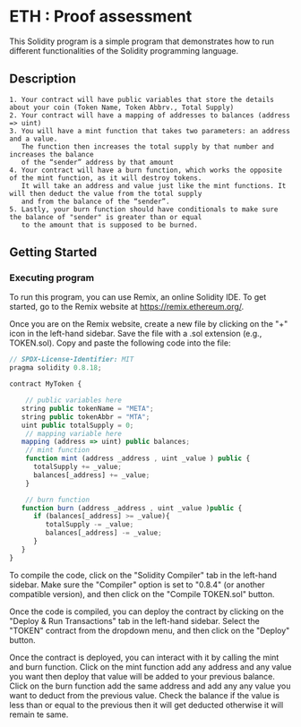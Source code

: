 # ETH : Proof assessment
This Solidity program is a simple program that demonstrates how to run different functionalities of the Solidity programming language.

## Description

    1. Your contract will have public variables that store the details about your coin (Token Name, Token Abbrv., Total Supply)
    2. Your contract will have a mapping of addresses to balances (address => uint)
    3. You will have a mint function that takes two parameters: an address and a value. 
       The function then increases the total supply by that number and increases the balance 
       of the “sender” address by that amount
    4. Your contract will have a burn function, which works the opposite of the mint function, as it will destroy tokens. 
       It will take an address and value just like the mint functions. It will then deduct the value from the total supply 
       and from the balance of the “sender”.
    5. Lastly, your burn function should have conditionals to make sure the balance of "sender" is greater than or equal 
       to the amount that is supposed to be burned.

## Getting Started

### Executing program

To run this program, you can use Remix, an online Solidity IDE. To get started, go to the Remix website at https://remix.ethereum.org/.

Once you are on the Remix website, create a new file by clicking on the "+" icon in the left-hand sidebar. Save the file with a .sol extension (e.g., TOKEN.sol). Copy and paste the following code into the file:

```javascript
// SPDX-License-Identifier: MIT
pragma solidity 0.8.18;

contract MyToken {

    // public variables here
   string public tokenName = "META";
   string public tokenAbbr = "MTA";
   uint public totalSupply = 0;
    // mapping variable here
   mapping (address => uint) public balances;
    // mint function
    function mint (address _address , uint _value ) public {
      totalSupply += _value;
      balances[_address] += _value;
    }

    // burn function
   function burn (address _address , uint _value )public {
      if (balances[_address] >= _value){
         totalSupply -= _value;
         balances[_address] -= _value;
      } 
   }
}


```

To compile the code, click on the "Solidity Compiler" tab in the left-hand sidebar. Make sure the "Compiler" option is set to "0.8.4" (or another compatible version), and then click on the "Compile TOKEN.sol" button.

Once the code is compiled, you can deploy the contract by clicking on the "Deploy & Run Transactions" tab in the left-hand sidebar. Select the "TOKEN" contract from the dropdown menu, and then click on the "Deploy" button.

Once the contract is deployed, you can interact with it by calling the mint and burn function. Click on the mint function add any address and any value you want then deploy that value will be added to your previous balance.
Click on the burn function add the same address and add any any value you want to deduct from the previous value.
Check the balance if the value is less than or equal to the previous then it will get deducted otherwise it will remain te same. 
